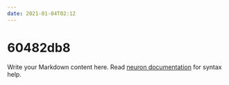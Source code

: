 ```yaml
---
date: 2021-01-04T02:12
---
```


# 60482db8

Write your Markdown content here. Read [neuron documentation](https://neuron.zettel.page/2011404.html) for syntax help.

